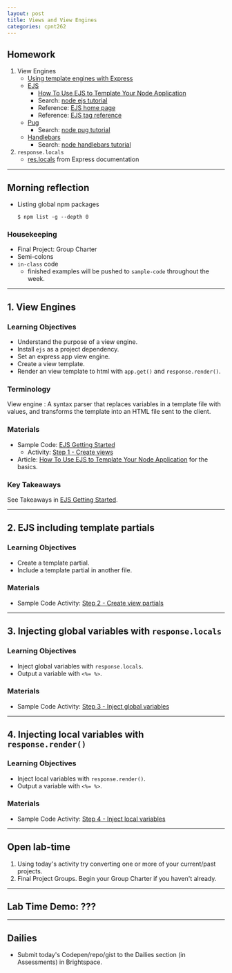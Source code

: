 ```yaml
---
layout: post
title: Views and View Engines
categories: cpnt262
---
```


## Homework
1. View Engines
    - [Using template engines with Express](https://expressjs.com/en/guide/using-template-engines.html)
    - [EJS](https://ejs.co/)
      - [How To Use EJS to Template Your Node Application](https://www.digitalocean.com/community/tutorials/how-to-use-ejs-to-template-your-node-application)
      - Search: [node ejs tutorial](https://www.google.com/search?q=node+ejs+tutorial)
      - Reference: [EJS home page](https://ejs.co/)
      - Reference: [EJS tag reference](https://www.npmjs.com/package/ejs#tags)
    - [Pug](https://pugjs.org/api/getting-started.html)
      - Search: [node pug tutorial](https://www.google.com/search?q=node+pug+tutorial)
    - [Handlebars](https://handlebarsjs.com/)
      - Search: [node handlebars tutorial](https://www.google.com/search?q=node+handlebars+tutorial)
2. `response.locals`
    - [res.locals](https://expressjs.com/en/api.html#res.locals) from Express documentation

---

## Morning reflection
- Listing global npm packages

    ```
    $ npm list -g --depth 0
    ```

### Housekeeping
- Final Project: Group Charter
- Semi-colons
- `in-class` code
  - finished examples will be pushed to `sample-code` throughout the week.

---

## 1. View Engines
### Learning Objectives
- Understand the purpose of a view engine.
- Install `ejs` as a project dependency.
- Set an express app view engine.
- Create a view template.
- Render an view template to html with `app.get()` and `response.render()`.

### Terminology
View engine
: A syntax parser that replaces variables in a template file with values, and transforms the template into an HTML file sent to the client.

### Materials
- Sample Code: [EJS Getting Started](https://github.com/sait-wbdv/sample-code/tree/master/backend/express/views)
  - Activity: [Step 1 - Create views](https://github.com/sait-wbdv/sample-code/tree/master/backend/express/views/1-create-views)
- Article: [How To Use EJS to Template Your Node Application](https://www.digitalocean.com/community/tutorials/how-to-use-ejs-to-template-your-node-application) for the basics.

### Key Takeaways
See Takeaways in [EJS Getting Started](https://github.com/sait-wbdv/sample-code/tree/master/backend/express/views).

---

## 2. EJS including template partials
### Learning Objectives
- Create a template partial.
- Include a template partial in another file.

### Materials
- Sample Code Activity: [Step 2 - Create view partials](https://github.com/sait-wbdv/sample-code/tree/master/backend/express/views/2-include-partials)

---

## 3. Injecting global variables with `response.locals`
### Learning Objectives
- Inject global variables with `response.locals`.
- Output a variable with `<%= %>`.

### Materials
- Sample Code Activity: [Step 3 - Inject global variables](https://github.com/sait-wbdv/sample-code/tree/master/backend/express/views/3-global-variables)

---

## 4. Injecting local variables with `response.render()`
### Learning Objectives
- Inject local variables with `response.render()`.
- Output a variable with `<%= %>`.

### Materials
- Sample Code Activity: [Step 4 - Inject local variables](https://github.com/sait-wbdv/sample-code/tree/master/backend/express/views/4-local-variables)

---

## Open lab-time
1. Using today's activity try converting one or more of your current/past projects.
2. Final Project Groups. Begin your Group Charter if you haven't already.

---

## Lab Time Demo: ???

---

## Dailies
- Submit today's Codepen/repo/gist to the Dailies section (in Assessments) in Brightspace.